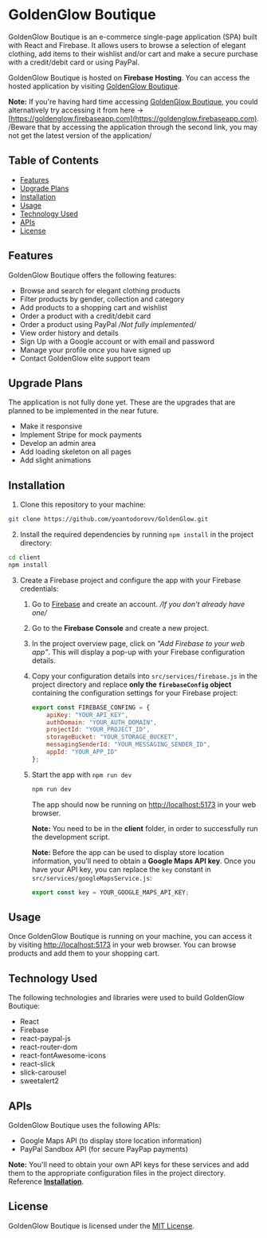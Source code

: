 # GoldenGlow Boutique

GoldenGlow Boutique is an e-commerce single-page application (SPA) built with React and Firebase. It allows users to browse a selection of elegant clothing, add items to their wishlist and/or cart and make a secure purchase with a credit/debit card or using PayPal.

GoldenGlow Boutique is hosted on **Firebase Hosting**. You can access the hosted application by visiting [GoldenGlow Boutique](https://goldenglow.web.app/).

**Note:** If you're having hard time accessing [GoldenGlow Boutique](https://goldenglow.web.app/), you could alternatively try accessing it from here -> [https://goldenglow.firebaseapp.com](https://goldenglow.firebaseapp.com). /Beware that by accessing the application through the second link, you may not get the latest version of the application/

## Table of Contents
- [Features](https://github.com/yoantodorovv/GoldenGlow#features)
- [Upgrade Plans](https://github.com/yoantodorovv/GoldenGlow#upgrade-plans)
- [Installation](https://github.com/yoantodorovv/GoldenGlow#installation)
- [Usage](https://github.com/yoantodorovv/GoldenGlow#usage)
- [Technology Used](https://github.com/yoantodorovv/GoldenGlow#technology-used)
- [APIs](https://github.com/yoantodorovv/GoldenGlow#apis)
- [License](https://github.com/yoantodorovv/GoldenGlow#license)

## Features
GoldenGlow Boutique offers the following features:

- Browse and search for elegant clothing products
- Filter products by gender, collection and category
- Add products to a shopping cart and wishlist
- Order a product with a credit/debit card
- Order a product using PayPal */Not fully implemented/*
- View order history and details
- Sign Up with a Google account or with email and password
- Manage your profile once you have signed up
- Contact GoldenGlow elite support team

## Upgrade Plans
The application is not fully done yet. These are the upgrades that are planned to be implemented in the near future.

- Make it responsive
- Implement Stripe for mock payments
- Develop an admin area
- Add loading skeleton on all pages
- Add slight animations

## Installation
1. Clone this repository to your machine:

```bash
git clone https://github.com/yoantodorovv/GoldenGlow.git
```

2. Install the required dependencies by running `npm install` in the project directory:

```bash
cd client
npm install
```

3. Create a Firebase project and configure the app with your Firebase credentials:
   1. Go to [Firebase](https://firebase.google.com/) and create an account. */If you don't already have one/*
   2. Go to the **Firebase Console** and create a new project.
   3. In the project overview page, click on *"Add Firebase to your web app"*. This will display a pop-up with your Firebase configuration details.
   4. Copy your configuration details into `src/services/firebase.js` in the project directory and replace **only the `firebaseConfig` object** containing the configuration settings for your Firebase project:

       ```javascript
       export const FIREBASE_CONFING = {
           apiKey: "YOUR_API_KEY",
           authDomain: "YOUR_AUTH_DOMAIN",
           projectId: "YOUR_PROJECT_ID",
           storageBucket: "YOUR_STORAGE_BUCKET",
           messagingSenderId: "YOUR_MESSAGING_SENDER_ID",
           appId: "YOUR_APP_ID"
       };
       ```
    5. Start the app with `npm run dev`
       ```bash
       npm run dev
       ```
       The app should now be running on [http://localhost:5173](http://localhost:5173) in your web browser.

       **Note:** You need to be in the **client** folder, in order to successfully run the development script.

       **Note:** Before the app can be used to display store location information, you'll need to obtain a **Google Maps API key**. Once you have your API key, you can replace the `key` constant in `src/services/googleMapsService.js`:

       ```javascript
       export const key = YOUR_GOOGLE_MAPS_API_KEY;
       ```

## Usage

Once GoldenGlow Boutique is running on your machine, you can access it by visiting [http://localhost:5173](http://localhost:5173) in your web browser. You can browse products and add them to your shopping cart.

## Technology Used
The following technologies and libraries were used to build GoldenGlow Boutique:
- React
- Firebase
- react-paypal-js
- react-router-dom
- react-fontAwesome-icons
- react-slick
- slick-carousel
- sweetalert2

## APIs
GoldenGlow Boutique uses the following APIs:
- Google Maps API (to display store location information)
- PayPal Sandbox API (for secure PayPap payments)

**Note:** You'll need to obtain your own API keys for these services and add them to the appropriate configuration files in the project directory. Reference **[Installation](https://github.com/yoantodorovv/GoldenGlow#installation)**.

## License

GoldenGlow Boutique is licensed under the [MIT License](https://choosealicense.com/licenses/mit/).
